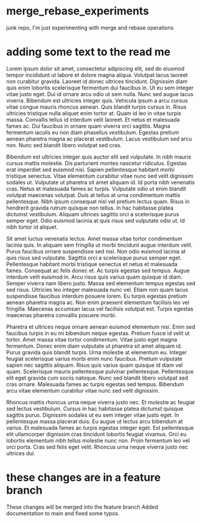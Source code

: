 # merge_rebase_experiments
junk repo, I'm just experimenting with merge and rebase operations

# adding some text to the read me
Lorem ipsum dolor sit amet, consectetur adipiscing elit, sed do eiusmod tempor incididunt ut labore et dolore magna aliqua. Volutpat lacus laoreet non curabitur gravida. Laoreet id donec ultrices tincidunt. Dignissim diam quis enim lobortis scelerisque fermentum dui faucibus in. Ut eu sem integer vitae justo eget. Dui id ornare arcu odio ut sem nulla. Nunc sed augue lacus viverra. Bibendum est ultricies integer quis. Vehicula ipsum a arcu cursus vitae congue mauris rhoncus aenean. Quis blandit turpis cursus in. Risus ultricies tristique nulla aliquet enim tortor at. Quam id leo in vitae turpis massa. Convallis tellus id interdum velit laoreet. Et netus et malesuada fames ac. Dui faucibus in ornare quam viverra orci sagittis. Magna fermentum iaculis eu non diam phasellus vestibulum. Egestas pretium aenean pharetra magna ac placerat vestibulum. Lacus vestibulum sed arcu non. Nunc sed blandit libero volutpat sed cras.

Bibendum est ultricies integer quis auctor elit sed vulputate. In nibh mauris cursus mattis molestie. Dis parturient montes nascetur ridiculus. Egestas erat imperdiet sed euismod nisi. Sapien pellentesque habitant morbi tristique senectus. Vitae elementum curabitur vitae nunc sed velit dignissim sodales ut. Vulputate ut pharetra sit amet aliquam id. Id porta nibh venenatis cras. Netus et malesuada fames ac turpis. Vulputate odio ut enim blandit volutpat maecenas volutpat. Duis at tellus at urna condimentum mattis pellentesque. Nibh ipsum consequat nisl vel pretium lectus quam. Risus in hendrerit gravida rutrum quisque non tellus. In hac habitasse platea dictumst vestibulum. Aliquam ultrices sagittis orci a scelerisque purus semper eget. Odio euismod lacinia at quis risus sed vulputate odio ut. Id nibh tortor id aliquet.

Sit amet luctus venenatis lectus. Amet massa vitae tortor condimentum lacinia quis. In aliquam sem fringilla ut morbi tincidunt augue interdum velit. Purus faucibus ornare suspendisse sed nisi. Non odio euismod lacinia at quis risus sed vulputate. Sagittis orci a scelerisque purus semper eget. Pellentesque habitant morbi tristique senectus et netus et malesuada fames. Consequat ac felis donec et. Ac turpis egestas sed tempus. Augue interdum velit euismod in. Arcu risus quis varius quam quisque id diam. Semper viverra nam libero justo. Massa sed elementum tempus egestas sed sed risus. Ultricies leo integer malesuada nunc vel. Etiam non quam lacus suspendisse faucibus interdum posuere lorem. Eu turpis egestas pretium aenean pharetra magna ac. Non enim praesent elementum facilisis leo vel fringilla. Maecenas accumsan lacus vel facilisis volutpat est. Turpis egestas maecenas pharetra convallis posuere morbi.

Pharetra et ultrices neque ornare aenean euismod elementum nisi. Enim sed faucibus turpis in eu mi bibendum neque egestas. Pretium fusce id velit ut tortor. Amet massa vitae tortor condimentum. Vitae justo eget magna fermentum. Donec enim diam vulputate ut pharetra sit amet aliquam id. Purus gravida quis blandit turpis. Urna molestie at elementum eu. Integer feugiat scelerisque varius morbi enim nunc faucibus. Pretium vulputate sapien nec sagittis aliquam. Risus quis varius quam quisque id diam vel quam. Scelerisque mauris pellentesque pulvinar pellentesque. Pellentesque elit eget gravida cum sociis natoque. Nunc sed blandit libero volutpat sed cras ornare. Malesuada fames ac turpis egestas sed tempus. Bibendum arcu vitae elementum curabitur vitae nunc sed velit dignissim.

Rhoncus mattis rhoncus urna neque viverra justo nec. Et molestie ac feugiat sed lectus vestibulum. Cursus in hac habitasse platea dictumst quisque sagittis purus. Dignissim sodales ut eu sem integer vitae justo eget. In pellentesque massa placerat duis. Eu augue ut lectus arcu bibendum at varius. Et malesuada fames ac turpis egestas integer eget. Est pellentesque elit ullamcorper dignissim cras tincidunt lobortis feugiat vivamus. Orci eu lobortis elementum nibh tellus molestie nunc non. Proin fermentum leo vel orci porta. Cras sed felis eget velit. Rhoncus urna neque viverra justo nec ultrices dui.

# these changes are in a feature branch
These changes will be merged into the feature branch
Added documentation to main and fixed some typos.
